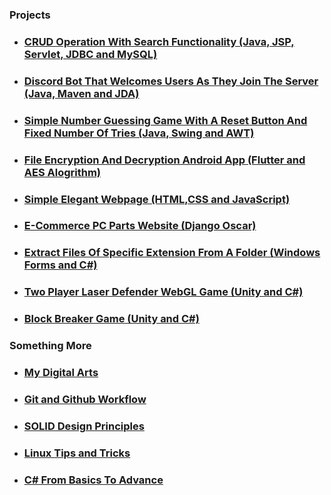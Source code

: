 ### Projects

* ### [CRUD Operation With Search Functionality (Java, JSP, Servlet, JDBC and MySQL)](https://github.com/WilcyWilson/SP-JSP_Servlet_JDBC-CRUD_WebDev#readme)
* ### [Discord Bot That Welcomes Users As They Join The Server (Java, Maven and JDA)](https://github.com/WilcyWilson/SP-Maven_JDA_Java-DiscordBot#readme)
* ### [Simple Number Guessing Game With A Reset Button And Fixed Number Of Tries (Java, Swing and AWT)](https://github.com/WilcyWilson/SP-Java_Swing_AWT-GUI#readme)
* ### [File Encryption And Decryption Android App (Flutter and AES Alogrithm)](https://github.com/WilcyWilson/GP-AES_Flutter-AndroidApp#readme)
* ### [Simple Elegant Webpage (HTML,CSS and JavaScript)](https://github.com/WilcyWilson/SP-JS_HTML_CSS-Webpage#readme)
* ### [E-Commerce PC Parts Website (Django Oscar)](https://github.com/WilcyWilson/GP-DjangoOscar-ShoppingWebsite/tree/payment-gateway#readme)
* ### [Extract Files Of Specific Extension From A Folder (Windows Forms and C#)](https://github.com/WilcyWilson/SP-WindowsForms_CSharp-WindowsApplication/tree/V1.1#readme)
* ### [Two Player Laser Defender WebGL Game (Unity and C#)](https://github.com/WilcyWilson/SP-WebGL_Unity-LaserDefender_GameDev#readme)
* ### [Block Breaker Game (Unity and C#)](https://github.com/WilcyWilson/SP-WindowsPlatform_Unity-BlockBreaker_GameDev#readme)

### Something More

* ### [My Digital Arts](https://github.com/WilcyWilson/Digital-Painting#readme) 
* ### [Git and Github Workflow](https://github.com/WilcyWilson/git-github-workflow#readme)
* ### [SOLID Design Principles](https://github.com/WilcyWilson/SOLID-Design-Principles#readme)
* ### [Linux Tips and Tricks](https://github.com/WilcyWilson/Linux-Study#readme)
* ### [C# From Basics To Advance](https://github.com/WilcyWilson/CSharp-101#readme) 





